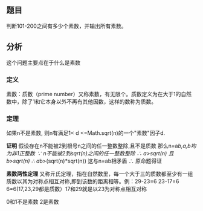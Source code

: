 ## 题目
判断101-200之间有多少个素数，并输出所有素数。 

## 分析
这个问题主要点在于什么是素数

### 定义
素数：质数（prime number）又称素数，有无限个。质数定义为在大于1的自然数中，除了1和它本身以外不再有其他因数，这样的数称为质数。

### 定理
如果n不是素数, 则n有满足1< d <=Math.sqrt(n)的一个"素数"因子d.

**证明**
假设存在n不能被2到根号n之间的任一整数整除,且不是质数
那么n=a*b,a,b均为非1正整数
∵ n不能被2到sqrt(n)之间的任一整数整除
∴ a>sqrt(n) 且 b>sqrt(n)
∴ a*b>(sqrt(n)*sqrt(n))
这与n=ab相矛盾
∴ 原命题得证

**素数两性定理**
又称亓氏定理，指在自然数里，每一个大于三的质数都至少有一组质数以其为对称点相互对称,即到该数的距离相等。例：29-23=6 23-17=6 6=6(17,23,29都是质数）17和29就是以23为对称点相互对称

0和1不是素数
2是素数


